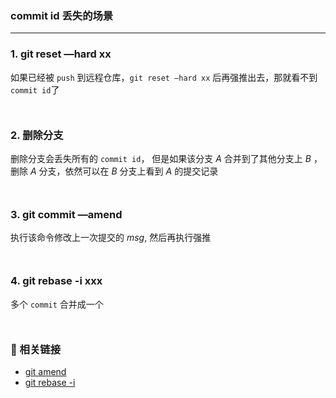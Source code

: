 ### commit id 丢失的场景
***

### 1. git reset —hard xx
如果已经被 `push` 到远程仓库，`git reset —hard xx` 后再强推出去，那就看不到 `commit id`了
<div style='margin-top: 50px'></div>

### 2. 删除分支
删除分支会丢失所有的 `commit id`， 但是如果该分支 *A* 合并到了其他分支上 *B* ，删除 *A* 分支，依然可以在 *B* 分支上看到 *A* 的提交记录
<div style='margin-top: 50px'></div>

### 3. git commit —amend
执行该命令修改上一次提交的 *msg*, 然后再执行强推
<div style='margin-top: 50px'></div>

### 4. git rebase -i xxx
多个 `commit` 合并成一个
<div style='margin-top: 50px'></div>

### 🔗 相关链接
- [git amend](https://zhuanlan.zhihu.com/p/100243017)
- [git rebase -i](https://blog.51cto.com/u_15230485/2821427)